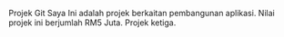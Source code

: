 ﻿Projek Git Saya
Ini adalah projek berkaitan pembangunan aplikasi. Nilai projek ini berjumlah RM5 Juta.
Projek ketiga.
